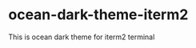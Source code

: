 # ocean-dark-theme-iterm2
This is ocean dark theme for iterm2 terminal

[logo]: https://raw.githubusercontent.com/LikiPiki/ocean-dark-theme-iterm2/master/screenshot.png
